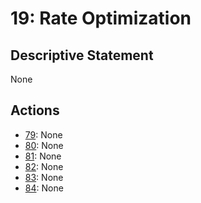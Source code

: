# 19: Rate Optimization

## Descriptive Statement

None

## Actions

- [79](/components/actions/079.md): None
- [80](/components/actions/080.md): None
- [81](/components/actions/081.md): None
- [82](/components/actions/082.md): None
- [83](/components/actions/083.md): None
- [84](/components/actions/084.md): None

